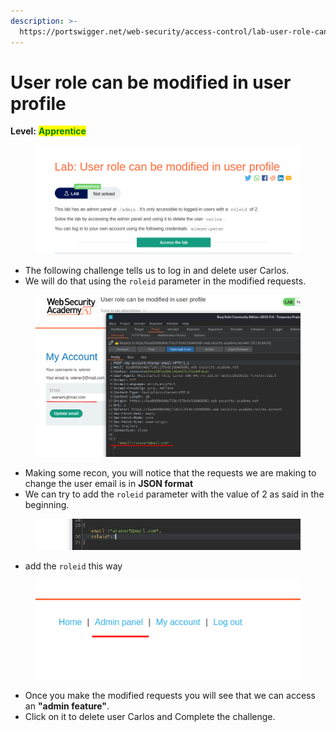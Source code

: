 ```yaml
---
description: >-
  https://portswigger.net/web-security/access-control/lab-user-role-can-be-modified-in-user-profile
---
```


# User role can be modified in user profile

**Level:** <mark style="color:green;">**Apprentice**</mark>

<figure><img src="../../../../../.gitbook/assets/user_role_m1 (1).png" alt=""><figcaption></figcaption></figure>

* The following challenge tells us to log in and delete user Carlos.
* We will do that using the `roleid` parameter in the modified requests.

<figure><img src="../../../../../.gitbook/assets/user_role_m2.png" alt=""><figcaption></figcaption></figure>

* Making some recon, you will notice that the requests we are making to change the user email is in **JSON format**
* We can try to add the `roleid` parameter with the value of 2 as said in the beginning.

<figure><img src="../../../../../.gitbook/assets/user_role_m3.png" alt=""><figcaption></figcaption></figure>

* add the `roleid` this way

<figure><img src="../../../../../.gitbook/assets/user_role_4.png" alt=""><figcaption></figcaption></figure>

* Once you make the modified requests you will see that we can access an **"admin feature"**.
* Click on it to delete user Carlos and Complete the challenge.
